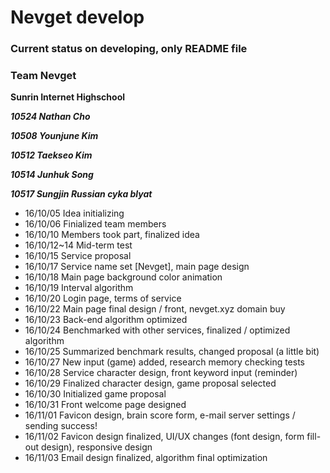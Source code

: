 # Nevget develop
### Current status on developing, only README file

### Team Nevget

__Sunrin Internet Highschool__

*__10524 Nathan Cho__*

*__10508 Younjune Kim__*

*__10512 Taekseo Kim__*

*__10514 Junhuk Song__*

*__10517 Sungjin Russian cyka blyat__*


- 16/10/05 Idea initializing
- 16/10/06 Finialized team members
- 16/10/10 Members took part, finalized idea
- 16/10/12~14 Mid-term test
- 16/10/15 Service proposal
- 16/10/17 Service name set [Nevget], main page design
- 16/10/18 Main page background color animation
- 16/10/19 Interval algorithm
- 16/10/20 Login page, terms of service
- 16/10/22 Main page final design / front, nevget.xyz domain buy
- 16/10/23 Back-end algorithm optimized
- 16/10/24 Benchmarked with other services, finalized / optimized algorithm
- 16/10/25 Summarized benchmark results, changed proposal (a little bit)
- 16/10/27 New input (game) added, research memory checking tests
- 16/10/28 Service character design, front keyword input (reminder)
- 16/10/29 Finalized character design, game proposal selected
- 16/10/30 Initialized game proposal
- 16/10/31 Front welcome page designed
- 16/11/01 Favicon design, brain score form, e-mail server settings / sending success!
- 16/11/02 Favicon design finalized, UI/UX changes (font design, form fill-out design), responsive design
- 16/11/03 Email design finalized, algorithm final optimization
